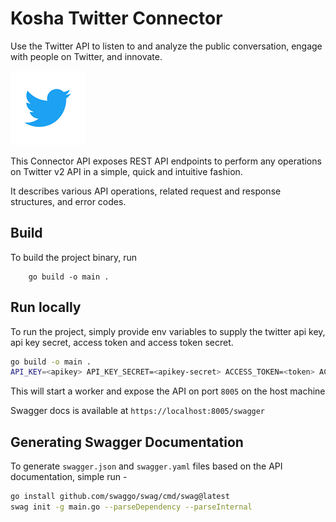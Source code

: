 # Kosha Twitter Connector

Use the Twitter API to listen to and analyze the public conversation, engage with people on Twitter, and innovate.


![Twitter](images/twitter.png)

This Connector API exposes REST API endpoints to perform any operations on Twitter v2 API in a simple, quick and intuitive fashion.

It describes various API operations, related request and response structures, and error codes.

## Build

To build the project binary, run
```
    go build -o main .

```

## Run locally

To run the project, simply provide env variables to supply the twitter api key, api key secret, access token and access token secret.


```bash
go build -o main .
API_KEY=<apikey> API_KEY_SECRET=<apikey-secret> ACCESS_TOKEN=<token> ACCESS_TOKEN_SECRET=<token-secret> ./main
```

This will start a worker and expose the API on port `8005` on the host machine

Swagger docs is available at `https://localhost:8005/swagger`

## Generating Swagger Documentation

To generate `swagger.json` and `swagger.yaml` files based on the API documentation, simple run -

```bash
go install github.com/swaggo/swag/cmd/swag@latest
swag init -g main.go --parseDependency --parseInternal
```